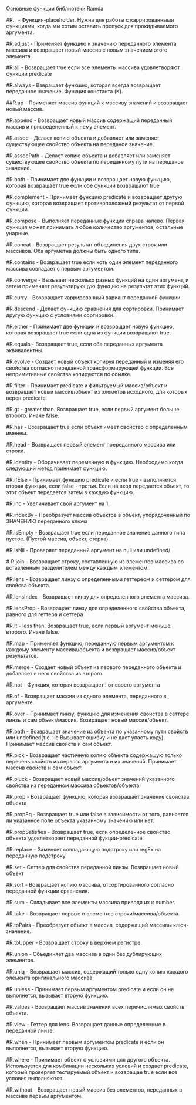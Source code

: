 Основные функции библиотеки Ramda

#R.\_ - Функция-placeholder. Нужна для работы с каррированными функциями, когда мы хотим оставить пропуск для прокидываемого аргумента.

#R.adjust - Применяет функцию к значению переданного элемента массива и возвращает новый массив с новым значением этого элемента.

#R.all - Возвращает true если все элементы массива удовлетворяют функции predicate

#R.always - Взвращает функцию, которая всегда возвращает переданное значение. Функция константа (K).

##R.ap - Применяет массив функций к массиву значений и возвращает новый массив.

#R.append - Возвращает новый массив содержащий переданный массив и присоедененный к нему элемент.

#R.assoc - Делает копию объекта и добавляет или заменяет существующее свойство объекта на переданое значение.

#R.assocPath - Делает копию объекта и добавляет или заменяет существующее свойство объекта по переданному пути на переданое значение.

#R.both - Принимает две функции и возвращает новую функцию, которая возвращает true если обе функции возвращают true

#R.complement - Принимает функцию predicate и возвращает другую функцию, которая возвращает противоположный результат от первой функции.

#R.compose - Выполняет переданные функции справа налево. Первая функция может принимать любое количество аргументов, остальные унарные.

#R.concat - Возвращает результат объединения двух строк или массивов. Оба аргуметна должны быть одного типа.

#R.contains - Возвращает true если хоть один элемент переданного массива совпадает с первым аргументом.

#R.converge - Вызывает несколько разных функций на один аргумент, и затем применяет результирующую функцию на результат этих функций.

#R.curry - Возвращает каррированный вариант переданной функции.

#R.descend - Делает функцию сравнения для сортировки. Принимает другую функцию с условиями сортировки.

#R.either - Принимает две функции и возвращает новую функцию, которая возвращает true если одна из функции возвращают true.

#R.equals - Возвращает true, если оба переданных аргумента эквивалентны.

#R.evolve - Создает новый объект копируя переданный и изменяя его свойства согласно переданной трансформирующей функции. Все непримитивные свойства копируются по ссылке.

#R.filter - Принимает predicate и фильтруемый массив/объект и возвращает новый массив/объект из элеметов исходного, для которых верен predicate

#R.gt - greater than. Возвращает true, если первый аргумент больше второго. Иначе false.

#R.has - Возвращает true если объект имеет свойство с определенным именем.

#R.head - Возвращает первый элемент пререданного массива или строки.

#R.identity - Оборачивает переменную в функцию. Необходимо когда следующий метод принимает функцию.

#R.ifElse - Принимает функцию predicate и если true - выполняется вторая функция, если false - третья. Если на вход передается объект, то этот объект передается затем в каждую функцию.

#R.inc - Увеличивает свой аргумент на 1.

#R.indexBy - Преобразует массив объектов в объект, упорядоченный по ЗНАЧЕНИЮ переданного ключа

#R.isEmpty - Возвращает true если переданное значение данного типа пустое. (Пустой массив, объект, сторка).

#R.isNil - Проверяет переданный аргумент на null или undefined/

#.R.join - Возвращает строку, составленную из элементов массива со вставленным разделителем между каждым элементом.

#R.lens - Возвращает линзу с определенными геттереом и сеттером для свойсва объекта.

#R.lensIndex - Возвращает линзу для определенного элемента массива.

#R.lensProp - Возвращает линзу для определенного свойства объекта, равного для геттера и сеттера

#R.lt - less than. Возвращает true, если первый аргумент меньше второго. Иначе false.

#R.map - Применяет функцию, переданную первым аргументом к каждому элементу массива/объекта и возвращает массив/объект результатов.

#R.merge - Создает новый объект из первого переданного объекта и добавляет в него свойства из второго.

#R.not - Функция, которая возвращает ! от своего аргумента

#R.of - Возвращает массив из одного элемента, переданного в аргументе.

#R.over - Принимает линзу, функцию для изменения свойства в сеттере линзы и сам объект/массив. Возвращает новый массив/объект.

#R.path - Возвращает значение из объекта по указанному пути свойств или undefined(т.е. не Вызывает ошибку и не дает упасть коду). Принимает массив свойств и сам объект.

#R.pick - Возвращает частичную копию объекта содержащую только перечень свойств из первого аргумента и их значений. Принимает массив свойств и сам объект.

#R.pluck - Возвращает новый массив/объект значений указанного свойства из переданном массива объектов/объекта

#R.prop - Возвращает функцию, которая возвращает значение свойства объекта

#R.propEq - Возвращает true или false в зависимости от того, равняется ли указанное поле объекта указанному значению или нет.

#R.propSatisfies - Возвращает true, если определенное свойство объекта удовлетворяет переданной фукции-predicate

#R.replace - Заменяет совпадающую подстроку или regEx на переданную подстроку

#R.set - Сеттер для свойства переданной линзы. Возвращает новый объект

#R.sort - Возвращает копию массива, отсортированного согласно переданной функции сравнения.

#R.sum - Складывает все элементы массива приводя их к number.

#R.take - Возвращает первые n элементов строки/массива/объекта.

#R.toPairs - Преобразует объект в массив, содержащий массивы ключ-значение.

#R.toUpper - Возвращает строку в верхнем регистре.

#R.union - Объединяет два массива в один без дублирующих элементов.

#R.uniq - Возвращает массив, содержащий только одну копию каждого элемента оригинального массива.

#R.unless - Принимает первым аргументом predicate и если он не выполнется, вызывает вторую функцию.

#R.values - Возвращает массив значений всех перечислимых свойств объекта.

#R.view - Геттер для lens. Возвращает данные определенные в переданной линзе.

#R.when - Принимает первым аргументом predicate и если он выполнется, вызывает вторую функцию.

#R.where - Принимает объект с условиями для другого объекта. Используется для комбинации нескольких условий и создает predicate, который проверяет тестируемый объект и возвращае true если все условия выполняются.

#R.without - Возвращает новый массив без элементов, переданных в массиве первым аргументом.
